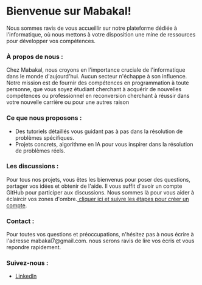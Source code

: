 <h1>Bienvenue sur Mabakal!</h1>
<p>
   Nous sommes ravis de vous accueillir sur notre plateforme dédiée à l'informatique, où nous mettons à votre disposition une mine de ressources pour développer vos compétences.
</p>
<h3>À propos de nous :</h3>
<p>
   Chez Mabakal, nous croyons en l'importance cruciale de l'informatique dans le monde d'aujourd'hui. Aucun secteur n'échappe à son influence. Notre mission est de fournir des compétences en programmation à toute personne, que vous soyez étudiant cherchant à acquérir de nouvelles compétences ou professionnel en reconversion cherchant à réussir dans votre nouvelle carrière ou pour une autres raison
</p>
<h3>
   Ce que nous proposons :
</h3>
<p>
   <ul>
      <li>Des tutoriels détaillés vous guidant pas à pas dans la résolution de problèmes spécifiques.</li>
      <li>Projets concrets, algorithme en IA pour vous inspirer dans la résolution de problèmes réels.</li>
   </ul>
</p>
<h3>
   Les discussions :
</h3>
<p>
   Pour tous nos projets, vous êtes les bienvenus pour poser des questions, partager vos idées et obtenir de l'aide. Il vous suffit d'avoir un compte GitHub pour participer aux discussions. Nous sommes là pour vous aider à éclaircir vos zones d'ombre.<a href = "https://docs.github.com/fr/get-started/onboarding/getting-started-with-your-github-account"> cliquer ici et suivre les étapes pour créer un compte</a>.
</p>
<h3>
   Contact :
</h3>
<p>
   Pour toutes vos questions et préoccupations, n'hésitez pas à nous écrire à l'adresse mabakal7@gmail.com. nous serons ravis de lire vos écris et vous repondre rapidement.
</p>
<h3>Suivez-nous :</h3>
<p>
   <ul>
      <li><a href = "https://www.linkedin.com/company/mabakal/"> LinkedIn </a></li>
   </ul>
</p>
